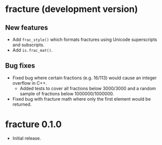 # fracture (development version)

## New features

* Add `frac_style()` which formats fractures using Unicode superscripts and subscripts.
* Add `is.frac_mat()`.

## Bug fixes 

* Fixed bug where certain fractions (e.g. 16/113) would cause an integer overflow in C++.
  * Added tests to cover all fractions below 3000/3000 and a random sample of fractions below 1000000/1000000.
* Fixed bug with fracture math where only the first element would be returned.

# fracture 0.1.0

* Initial release.
